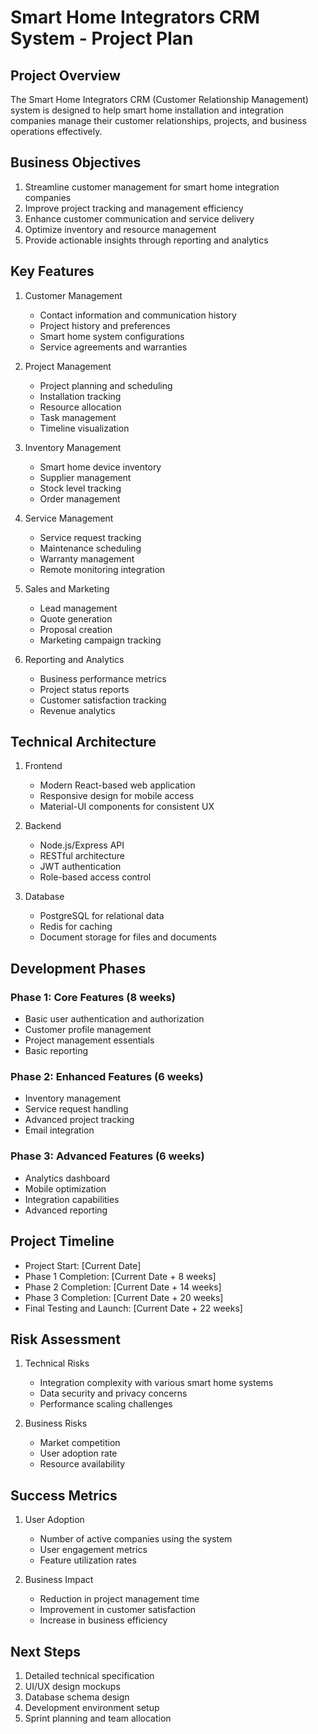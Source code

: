 # Smart Home Integrators CRM System - Project Plan

## Project Overview
The Smart Home Integrators CRM (Customer Relationship Management) system is designed to help smart home installation and integration companies manage their customer relationships, projects, and business operations effectively.

## Business Objectives
1. Streamline customer management for smart home integration companies
2. Improve project tracking and management efficiency
3. Enhance customer communication and service delivery
4. Optimize inventory and resource management
5. Provide actionable insights through reporting and analytics

## Key Features
1. Customer Management
   - Contact information and communication history
   - Project history and preferences
   - Smart home system configurations
   - Service agreements and warranties

2. Project Management
   - Project planning and scheduling
   - Installation tracking
   - Resource allocation
   - Task management
   - Timeline visualization

3. Inventory Management
   - Smart home device inventory
   - Supplier management
   - Stock level tracking
   - Order management

4. Service Management
   - Service request tracking
   - Maintenance scheduling
   - Warranty management
   - Remote monitoring integration

5. Sales and Marketing
   - Lead management
   - Quote generation
   - Proposal creation
   - Marketing campaign tracking

6. Reporting and Analytics
   - Business performance metrics
   - Project status reports
   - Customer satisfaction tracking
   - Revenue analytics

## Technical Architecture
1. Frontend
   - Modern React-based web application
   - Responsive design for mobile access
   - Material-UI components for consistent UX

2. Backend
   - Node.js/Express API
   - RESTful architecture
   - JWT authentication
   - Role-based access control

3. Database
   - PostgreSQL for relational data
   - Redis for caching
   - Document storage for files and documents

## Development Phases

### Phase 1: Core Features (8 weeks)
- Basic user authentication and authorization
- Customer profile management
- Project management essentials
- Basic reporting

### Phase 2: Enhanced Features (6 weeks)
- Inventory management
- Service request handling
- Advanced project tracking
- Email integration

### Phase 3: Advanced Features (6 weeks)
- Analytics dashboard
- Mobile optimization
- Integration capabilities
- Advanced reporting

## Project Timeline
- Project Start: [Current Date]
- Phase 1 Completion: [Current Date + 8 weeks]
- Phase 2 Completion: [Current Date + 14 weeks]
- Phase 3 Completion: [Current Date + 20 weeks]
- Final Testing and Launch: [Current Date + 22 weeks]

## Risk Assessment
1. Technical Risks
   - Integration complexity with various smart home systems
   - Data security and privacy concerns
   - Performance scaling challenges

2. Business Risks
   - Market competition
   - User adoption rate
   - Resource availability

## Success Metrics
1. User Adoption
   - Number of active companies using the system
   - User engagement metrics
   - Feature utilization rates

2. Business Impact
   - Reduction in project management time
   - Improvement in customer satisfaction
   - Increase in business efficiency

## Next Steps
1. Detailed technical specification
2. UI/UX design mockups
3. Database schema design
4. Development environment setup
5. Sprint planning and team allocation 